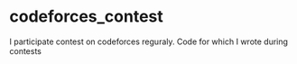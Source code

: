 # codeforces_contest
I participate contest on codeforces reguraly. Code for which I wrote during contests
